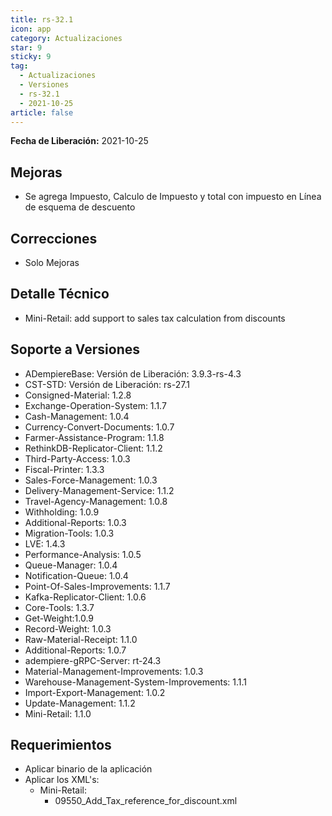 ```yaml
---
title: rs-32.1
icon: app
category: Actualizaciones
star: 9
sticky: 9
tag:
  - Actualizaciones
  - Versiones
  - rs-32.1
  - 2021-10-25
article: false
---
```


**Fecha de Liberación:** 2021-10-25

## Mejoras

- Se agrega Impuesto, Calculo de Impuesto y total con impuesto en Línea de esquema de descuento

## Correcciones

- Solo Mejoras

## Detalle Técnico

- Mini-Retail: add support to sales tax calculation from discounts

## Soporte a Versiones

- ADempiereBase: Versión de Liberación: 3.9.3-rs-4.3
- CST-STD: Versión de Liberación: rs-27.1
- Consigned-Material: 1.2.8
- Exchange-Operation-System: 1.1.7
- Cash-Management: 1.0.4
- Currency-Convert-Documents: 1.0.7
- Farmer-Assistance-Program: 1.1.8
- RethinkDB-Replicator-Client: 1.1.2
- Third-Party-Access: 1.0.3
- Fiscal-Printer: 1.3.3
- Sales-Force-Management: 1.0.3
- Delivery-Management-Service: 1.1.2
- Travel-Agency-Management: 1.0.8
- Withholding: 1.0.9
- Additional-Reports: 1.0.3
- Migration-Tools: 1.0.3
- LVE: 1.4.3
- Performance-Analysis: 1.0.5
- Queue-Manager: 1.0.4
- Notification-Queue: 1.0.4
- Point-Of-Sales-Improvements: 1.1.7
- Kafka-Replicator-Client: 1.0.6
- Core-Tools: 1.3.7
- Get-Weight:1.0.9
- Record-Weight: 1.0.3
- Raw-Material-Receipt: 1.1.0
- Additional-Reports: 1.0.7
- adempiere-gRPC-Server: rt-24.3
- Material-Management-Improvements: 1.0.3
- Warehouse-Management-System-Improvements: 1.1.1
- Import-Export-Management: 1.0.2
- Update-Management: 1.1.2
- Mini-Retail: 1.1.0

## Requerimientos

- Aplicar binario de la aplicación
- Aplicar los XML's:
  - Mini-Retail:
    - 09550_Add_Tax_reference_for_discount.xml
